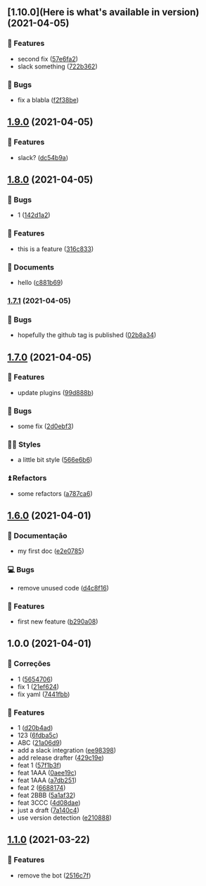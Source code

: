 ## [1.10.0](Here is what's available in version) (2021-04-05)


### 🚀 Features

* second fix ([57e6fa2](https://github.com/lethe0690/semaphore-test-repo/commit/57e6fa26a8643618766212cbb7419f44c3ec7730))
* slack something ([722b362](https://github.com/lethe0690/semaphore-test-repo/commit/722b362855008a1845477593bd4ea780d701fd99))


### 🙈 Bugs

* fix a blabla ([f2f38be](https://github.com/lethe0690/semaphore-test-repo/commit/f2f38beeb33a1c7ab6d5e6a09bbeeec6ab53add3))

## [1.9.0](semaphore-test-repo/compare/v1.8.0...v1.9.0) (2021-04-05)


### 🚀 Features

* slack? ([dc54b9a](https://github.com/lethe0690/semaphore-test-repo/commit/dc54b9ae5a8cc1079c8a5bc8161c36b1bea3a2b6))

## [1.8.0](semaphore-test-repo/compare/v1.7.1...v1.8.0) (2021-04-05)


### 🙈 Bugs

* 1 ([142d1a2](https://github.com/lethe0690/semaphore-test-repo/commit/142d1a2cc800f30dec0731924b2ac62b817ab747))


### 🚀 Features

* this is a feature ([316c833](https://github.com/lethe0690/semaphore-test-repo/commit/316c833ef716e34b89215db129e1356042fbd749))


### 📝 Documents

* hello ([c881b69](https://github.com/lethe0690/semaphore-test-repo/commit/c881b6955e55988d629f413857ee499ac4c0ac87))

### [1.7.1](semaphore-test-repo/compare/v1.7.0...v1.7.1) (2021-04-05)


### 🙈 Bugs

* hopefully the github tag is published ([02b8a34](https://github.com/lethe0690/semaphore-test-repo/commit/02b8a345c5ae5663f5fbd8e26b277508a7d9a2f2))

## [1.7.0](semaphore-test-repo/compare/v1.6.0...v1.7.0) (2021-04-05)


### 🚀 Features

* update plugins ([99d888b](https://github.com/lethe0690/semaphore-test-repo/commit/99d888b88a67ab6f357541b1b0bc8e0121e82a17))


### 🙈 Bugs

* some fix ([2d0ebf3](https://github.com/lethe0690/semaphore-test-repo/commit/2d0ebf30784394a7ae8ee6c3d4aafe61dc4211e6))


### 👩‍💻 Styles

* a little bit style ([566e6b6](https://github.com/lethe0690/semaphore-test-repo/commit/566e6b6664e60d7dd751c19772cc931272c05ec6))


### ⏫ Refactors

* some refactors ([a787ca6](https://github.com/lethe0690/semaphore-test-repo/commit/a787ca6bb23b53242cbea3982c147dcb1e197f6c))

## [1.6.0](semaphore-test-repo/compare/v1.5.0...v1.6.0) (2021-04-01)


### 📝 Documentação

* my first doc ([e2e0785](https://github.com/lethe0690/semaphore-test-repo/commit/e2e0785f88e2fb7ff55f2d7dc2e568f84fdc5398))


### 💻 Bugs

* remove unused code ([d4c8f16](https://github.com/lethe0690/semaphore-test-repo/commit/d4c8f16ad30782c0650a21146a005cf173ae780f))


### 🚀 Features

* first new feature ([b290a08](https://github.com/lethe0690/semaphore-test-repo/commit/b290a087ecf4c82a4b89ae9224e73e01fe6be7ce))

## 1.0.0 (2021-04-01)


### :bug: Correções

* 1 ([5654706](https://github.com/lethe0690/semaphore-test-repo/commit/5654706845f8efd35219d86b0019454e3fceba41))
* fix 1 ([21ef624](https://github.com/lethe0690/semaphore-test-repo/commit/21ef62466b7d3dc5a89ea427bcb9ec0bc7f6be80))
* fix yaml ([7441fbb](https://github.com/lethe0690/semaphore-test-repo/commit/7441fbb9fd876b95abf93ab0a29780f6f5217ff9))


### 🚀 Features

* 1 ([d20b4ad](https://github.com/lethe0690/semaphore-test-repo/commit/d20b4ad47c4781caaaa90c8b88078621d0291ce3))
* 123 ([6fdba5c](https://github.com/lethe0690/semaphore-test-repo/commit/6fdba5c79d32993e9c25c713c079a9fe3cdbd447))
* ABC ([21a06d9](https://github.com/lethe0690/semaphore-test-repo/commit/21a06d9963a3eec6b4195d7db1b532a792a38fec))
* add a slack integration ([ee98398](https://github.com/lethe0690/semaphore-test-repo/commit/ee9839836e614b16568f0e64d3e1e8ed3933dafc))
* add release drafter ([429c19e](https://github.com/lethe0690/semaphore-test-repo/commit/429c19e4e154e56f028d57ea5ac139a2bd42cffe))
* feat 1 ([57f1b3f](https://github.com/lethe0690/semaphore-test-repo/commit/57f1b3fa098f827c31072605be23bfde639a82ab))
* feat 1AAA ([0aee19c](https://github.com/lethe0690/semaphore-test-repo/commit/0aee19cfb85bf46cd896c08a8dfd1c771e159a28))
* feat 1AAA ([a7db251](https://github.com/lethe0690/semaphore-test-repo/commit/a7db25146fbac2dbd7a77e5517e2f344c112f4b4))
* feat 2 ([6688174](https://github.com/lethe0690/semaphore-test-repo/commit/668817475575df8876f9249186e2b6c5839b98be))
* feat 2BBB ([5a1af32](https://github.com/lethe0690/semaphore-test-repo/commit/5a1af32ddcbbb19ec6a831ffb078d875c3077e6e))
* feat 3CCC ([4d08dae](https://github.com/lethe0690/semaphore-test-repo/commit/4d08dae43d78fe655dd7d078e0e34d15bffac0f5))
* just a draft ([7a140c4](https://github.com/lethe0690/semaphore-test-repo/commit/7a140c47ca210d2f9b3b591c1744f64050d478ee))
* use version detection ([e210888](https://github.com/lethe0690/semaphore-test-repo/commit/e210888865ce4d704f8e9a7d536d31a5b289f67d))

## [1.1.0](semaphore-test-repo/compare/v1.0.0...v1.1.0) (2021-03-22)


### 🚀 Features

* remove the bot ([2516c7f](https://github.com/lethe0690/semaphore-test-repo/commit/2516c7f1293f0d74afc5891628f18080bc8500c0))
